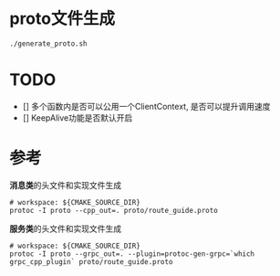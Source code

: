 # proto文件生成

```
./generate_proto.sh
```

# TODO
- [] 多个函数内是否可以公用一个ClientContext, 是否可以提升调用速度
- [] KeepAlive功能是否默认开启


# 参考
**消息类**的头文件和实现文件生成
```
# workspace: ${CMAKE_SOURCE_DIR}
protoc -I proto --cpp_out=. proto/route_guide.proto
```

**服务类**的头文件和实现文件生成
```
# workspace: ${CMAKE_SOURCE_DIR}
protoc -I proto --grpc_out=. --plugin=protoc-gen-grpc=`which grpc_cpp_plugin` proto/route_guide.proto
```

